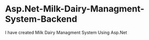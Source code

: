 # Asp.Net-Milk-Dairy-Managment-System-Backend
I have created Milk Dairy Managment System Using Asp.Net
